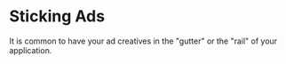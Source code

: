 # Sticking Ads
It is common to have your ad creatives in the "gutter" or the "rail" of your application.
